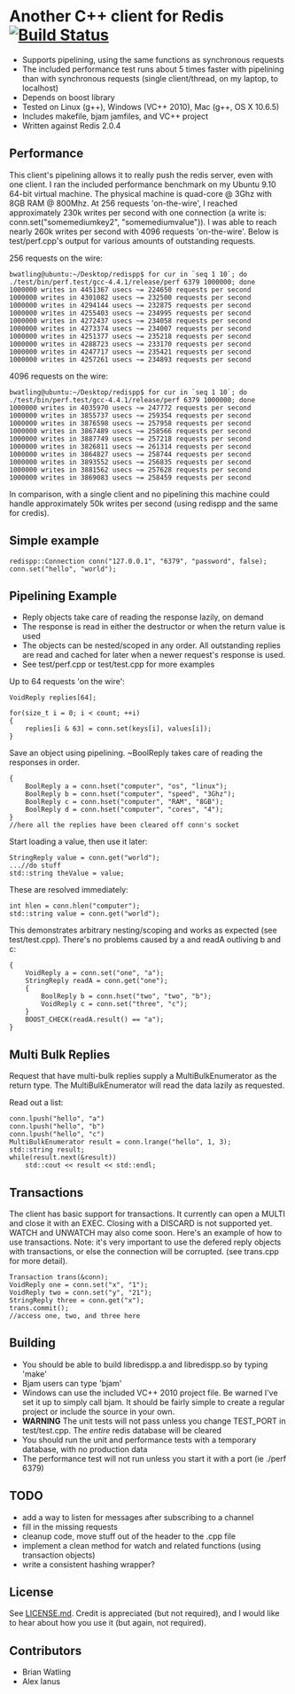 # Another C++ client for Redis [![Build Status](https://img.shields.io/travis/kevinkjt2000/redispp/master.svg?style=flat-square&label=Travis)](https://travis-ci.org/kevinkjt2000/redispp)

- Supports pipelining, using the same functions as synchronous requests
- The included performance test runs about 5 times faster with pipelining than with synchronous requests (single client/thread, on my laptop, to localhost)
- Depends on boost library
- Tested on Linux (g++), Windows (VC++ 2010), Mac (g++, OS X 10.6.5)
- Includes makefile, bjam jamfiles, and VC++ project
- Written against Redis 2.0.4

## Performance

This client's pipelining allows it to really push the redis server, even with one client. I ran the included performance benchmark on my Ubuntu 9.10 64-bit virtual machine. The physical machine is quad-core @ 3Ghz with 8GB RAM @ 800Mhz. At 256 requests 'on-the-wire', I reached approximately 230k writes per second with one connection (a write is: conn.set("somemediumkey2", "somemediumvalue")). I was able to reach nearly 260k writes per second with 4096 requests 'on-the-wire'. Below is test/perf.cpp's output for various amounts of outstanding requests.

256 requests on the wire:

    bwatling@ubuntu:~/Desktop/redispp$ for cur in `seq 1 10`; do ./test/bin/perf.test/gcc-4.4.1/release/perf 6379 1000000; done
    1000000 writes in 4451367 usecs ~= 224650 requests per second
    1000000 writes in 4301082 usecs ~= 232500 requests per second
    1000000 writes in 4294144 usecs ~= 232875 requests per second
    1000000 writes in 4255403 usecs ~= 234995 requests per second
    1000000 writes in 4272437 usecs ~= 234058 requests per second
    1000000 writes in 4273374 usecs ~= 234007 requests per second
    1000000 writes in 4251377 usecs ~= 235218 requests per second
    1000000 writes in 4288723 usecs ~= 233170 requests per second
    1000000 writes in 4247717 usecs ~= 235421 requests per second
    1000000 writes in 4257261 usecs ~= 234893 requests per second

4096 requests on the wire:

    bwatling@ubuntu:~/Desktop/redispp$ for cur in `seq 1 10`; do ./test/bin/perf.test/gcc-4.4.1/release/perf 6379 1000000; done
    1000000 writes in 4035970 usecs ~= 247772 requests per second
    1000000 writes in 3855737 usecs ~= 259354 requests per second
    1000000 writes in 3876598 usecs ~= 257958 requests per second
    1000000 writes in 3867489 usecs ~= 258566 requests per second
    1000000 writes in 3887749 usecs ~= 257218 requests per second
    1000000 writes in 3826811 usecs ~= 261314 requests per second
    1000000 writes in 3864827 usecs ~= 258744 requests per second
    1000000 writes in 3893552 usecs ~= 256835 requests per second
    1000000 writes in 3881562 usecs ~= 257628 requests per second
    1000000 writes in 3869083 usecs ~= 258459 requests per second

In comparison, with a single client and no pipelining this machine could handle approximately 50k writes per second (using redispp and the same for credis).

## Simple example

    redispp::Connection conn("127.0.0.1", "6379", "password", false);
    conn.set("hello", "world");

## Pipelining Example

- Reply objects take care of reading the response lazily, on demand
- The response is read in either the destructor or when the return value is used
- The objects can be nested/scoped in any order. All outstanding replies are read and cached for later when a newer request's response is used.
- See test/perf.cpp or test/test.cpp for more examples

Up to 64 requests 'on the wire':

    VoidReply replies[64];

    for(size_t i = 0; i < count; ++i)
    {
        replies[i & 63] = conn.set(keys[i], values[i]);
    }

Save an object using pipelining. ~BoolReply takes care of reading the responses in order.

    {
        BoolReply a = conn.hset("computer", "os", "linux");
        BoolReply b = conn.hset("computer", "speed", "3Ghz");
        BoolReply c = conn.hset("computer", "RAM", "8GB");
        BoolReply d = conn.hset("computer", "cores", "4");
    }
    //here all the replies have been cleared off conn's socket

Start loading a value, then use it later:

    StringReply value = conn.get("world");
    ...//do stuff
    std::string theValue = value;

These are resolved immediately:

    int hlen = conn.hlen("computer");
    std::string value = conn.get("world");

This demonstrates arbitrary nesting/scoping and works as expected (see test/test.cpp). There's no problems caused by a and readA outliving b and c:

    {
        VoidReply a = conn.set("one", "a");
        StringReply readA = conn.get("one");
        {
            BoolReply b = conn.hset("two", "two", "b");
            VoidReply c = conn.set("three", "c");
        }
        BOOST_CHECK(readA.result() == "a");
    }

## Multi Bulk Replies

Request that have multi-bulk replies supply a MultiBulkEnumerator as the return type. The MultiBulkEnumerator will read the data lazily as requested.

Read out a list:

    conn.lpush("hello", "a")
    conn.lpush("hello", "b")
    conn.lpush("hello", "c")
    MultiBulkEnumerator result = conn.lrange("hello", 1, 3);
    std::string result;
    while(result.next(&result))
        std::cout << result << std::endl;

## Transactions

The client has basic support for transactions. It currently can open a MULTI and close it with an EXEC. Closing with a DISCARD is not supported yet. WATCH and UNWATCH may also come soon. Here's an example of how to use transactions. Note: it's very important to use the defered reply objects with transactions, or else the connection will be corrupted. (see trans.cpp for more detail).

    Transaction trans(&conn);
    VoidReply one = conn.set("x", "1");
    VoidReply two = conn.set("y", "21");
    StringReply three = conn.get("x");
    trans.commit();
    //access one, two, and three here

## Building

- You should be able to build libredispp.a and libredispp.so by typing 'make'
- Bjam users can type 'bjam'
- Windows can use the included VC++ 2010 project file. Be warned I've set it up to simply call bjam. It should be fairly simple to create a regular project or include the source in your own.
- **WARNING** The unit tests will not pass unless you change TEST_PORT in test/test.cpp. The *entire* redis database will be cleared
- You should run the unit and performance tests with a temporary database, with no production data
- The performance test will not run unless you start it with a port (ie ./perf 6379)

## TODO

- add a way to listen for messages after subscribing to a channel
- fill in the missing requests
- cleanup code, move stuff out of the header to the .cpp file
- implement a clean method for watch and related functions (using transaction objects)
- write a consistent hashing wrapper?

## License

See [LICENSE.md](LICENSE.md). Credit is appreciated (but not required), and I would like to hear about how you use it (but again, not required).

## Contributors

- Brian Watling
- Alex Ianus

